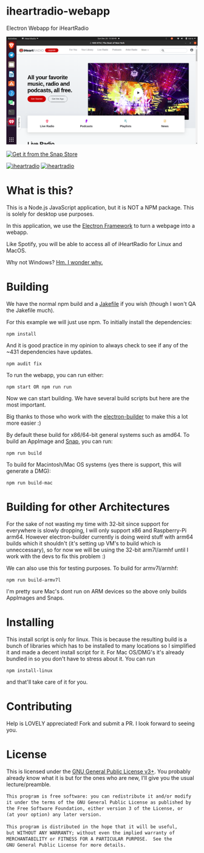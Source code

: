 # iheartradio-webapp
Electron Webapp for iHeartRadio

![Preview Image](.github/images/main.png)

[![Get it from the Snap Store](https://snapcraft.io/static/images/badges/en/snap-store-black.svg)](https://snapcraft.io/iheartradio)

[![iheartradio](https://snapcraft.io/iheartradio/badge.svg)](https://snapcraft.io/iheartradio)
[![iheartradio](https://snapcraft.io/iheartradio/trending.svg?name=0)](https://snapcraft.io/iheartradio)

# What is this?
This is a Node.js JavaScript application, but it is NOT a NPM package. This is solely for desktop use purposes.

In this application, we use the [Electron Framework](https://github.com/electron/electron) to turn a webpage
into a webapp.

Like Spotify, you will be able to access all of iHeartRadio for Linux and MacOS.

Why not Windows? [Hm. I wonder why.](https://www.microsoft.com/en-us/p/iheartradio/9wzdncrfj223?activetab=pivot:overviewtab)

# Building
We have the normal npm build and a [Jakefile](https://github.com/jakejs/jake) if you wish (though I won't QA the Jakefile much).

For this example we will just use npm. To initially install the dependencies:

```shell
npm install
```

And it is good practice in my opinion to always check to see if any of the ~431 dependencies have updates.

```shell
npm audit fix
```

To run the webapp, you can run either:
```shell
npm start OR npm run run
```

Now we can start building. We have several build scripts but here are the most important. 

Big thanks to those who work with the [electron-builder](https://github.com/electron-userland/electron-builder) to make this a lot more easier :) 

By default these build for x86/64-bit general systems such as amd64. To build an AppImage and [Snap](https://snapcraft.io), you can run:

```shell
npm run build
```

To build for Macintosh/Mac OS systems (yes there is support, this will generate a DMG):

```shell
npm run build-mac
```

# Building for other Architectures
For the sake of not wasting my time with 32-bit since support for everywhere is slowly dropping, I will only support x86 and Raspberry-Pi arm64. However electron-builder currently is doing weird stuff with arm64 builds which it shouldn't (it's setting up VM's to build which is unneccessary), so for now we will be using the 32-bit arm7l/armhf until I work with the devs to fix this problem :)

We can also use this for testing purposes. To build for armv7l/armhf:

```shell
npm run build-armv7l
```

I'm pretty sure Mac's dont run on ARM devices so the above only builds AppImages and Snaps.

# Installing
This install script is only for linux. This is because the resulting build is a bunch of libraries which has to be installed to many locations so I simplified it and made a decent install script for it. For Mac OS/DMG's it's already bundled in so you don't have to stress about it. You can run

```shell
npm install-linux
```

and that'll take care of it for you.

# Contributing
Help is LOVELY appreciated! Fork and submit a PR. I look forward to seeing you.

# License
This is licensed under the [GNU General Public License v3+](https://github.com/ItzSwirlz/iheartradio-webapp/blob/main/LICENSE). You probably already know what it is but for the ones who are new, I'll give you the usual lecture/preamble.

```
This program is free software: you can redistribute it and/or modify
it under the terms of the GNU General Public License as published by
the Free Software Foundation, either version 3 of the License, or
(at your option) any later version.

This program is distributed in the hope that it will be useful,
but WITHOUT ANY WARRANTY; without even the implied warranty of
MERCHANTABILITY or FITNESS FOR A PARTICULAR PURPOSE.  See the
GNU General Public License for more details.
```
